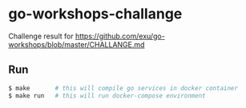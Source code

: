 # go-workshops-challange
Challenge result for https://github.com/exu/go-workshops/blob/master/CHALLANGE.md

## Run
```bash
$ make       # this will compile go services in docker container
$ make run   # this will run docker-compose environment 
```
